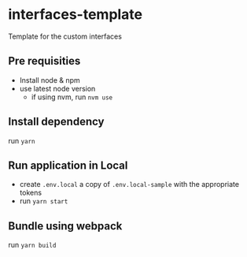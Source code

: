 
# interfaces-template
Template for the custom interfaces

## Pre requisities

- Install node & npm
- use latest node version
    - if using nvm, run `nvm use`  

## Install dependency

run `yarn`

## Run application in Local

- create `.env.local` a copy of `.env.local-sample` with the appropriate tokens
- run `yarn start`

## Bundle using webpack

run `yarn build`
